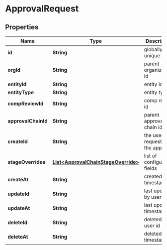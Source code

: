 

# ApprovalRequest


## Properties

| Name | Type | Description | Notes |
|------------ | ------------- | ------------- | -------------|
|**id** | **String** | globally unique id |  |
|**orgId** | **String** | parent organization id |  |
|**entityId** | **String** | entity id |  |
|**entityType** | **String** | entity type |  |
|**compReviewId** | **String** | comp review id |  [optional] |
|**approvalChainId** | **String** | parent approval chain id |  |
|**createId** | **String** | the user who requested the approval |  [optional] |
|**stageOverrides** | [**List&lt;ApprovalChainStageOverride&gt;**](ApprovalChainStageOverride.md) | list of configuration fields |  |
|**createAt** | **String** | created timestamp |  [optional] |
|**updateId** | **String** | last updated by user id |  [optional] |
|**updateAt** | **String** | last updated timestamp |  [optional] |
|**deleteId** | **String** | deleted by user id |  [optional] |
|**deleteAt** | **String** | deleted timestamp |  [optional] |



